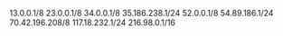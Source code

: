 13.0.0.1/8
23.0.0.1/8
34.0.0.1/8
35.186.238.1/24
52.0.0.1/8
54.89.186.1/24
70.42.196.208/8
117.18.232.1/24
216.98.0.1/16
